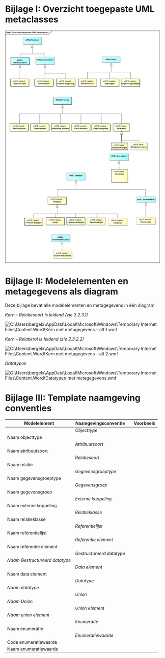 Bijlage I: Overzicht toegepaste UML metaclasses
===============================================

![C:\\Users\\bergelx\\AppData\\Local\\Microsoft\\Windows\\Temporary Internet Files\\Content.Word\\201070420 Overzicht toegepaste UML metaclasses.png](media/2ef8c839d9dbdac594f923dbc66d068b.png)

Bijlage II: Modelelementen en metagegevens als diagram 
=======================================================

Deze bijlage bevat alle modelelementen en metagegevens in één diagram.

*Kern - Relatiesoort is leidend (zie 3.2.3.1)*

![C:\\Users\\bergelx\\AppData\\Local\\Microsoft\\Windows\\Temporary Internet Files\\Content.Word\\Kern met metagegevens - alt 1.wmf](media/d93314fd61584ec59aa8983cb88d2a69.wmf)

*Kern - Relatierol is leidend (zie 2.3.2.2)*

![C:\\Users\\bergelx\\AppData\\Local\\Microsoft\\Windows\\Temporary Internet Files\\Content.Word\\Kern met metagegevens - alt 2.wmf](media/2176b050528f4fadc36e326703735c89.wmf)

*Datatypen*

![C:\\Users\\bergelx\\AppData\\Local\\Microsoft\\Windows\\Temporary Internet Files\\Content.Word\\Datatypen met metagegevens.wmf](media/fe8b4493a75c1afdefafdb03efe573b7.wmf)

Bijlage III: Template naamgeving conventies
===========================================

| **Modelelement**               | **Naamgevingsconventie**  |   | **Voorbeeld** |
|--------------------------------|---------------------------|---|---------------|
|                                | *Objecttype*              |   |               |
| Naam objecttype                |                           |   |               |
|                                | *Attribuutsoort*          |   |               |
| Naam attribuutsoort            |                           |   |               |
|                                | *Relatiesoort*            |   |               |
| Naam relatie                   |                           |   |               |
|                                | *Gegevensgroeptype*       |   |               |
| Naam gegevensgroeptype         |                           |   |               |
|                                | *Gegevensgroep*           |   |               |
| Naam gegevensgroep             |                           |   |               |
|                                | *Externe koppeling*       |   |               |
| Naam externe koppeling         |                           |   |               |
|                                | *Relatieklasse*           |   |               |
| Naam relatieklasse             |                           |   |               |
|                                | *Referentielijst*         |   |               |
| Naam referentielijst           |                           |   |               |
|                                | *Referentie elemen*t      |   |               |
| Naam referentie element        |                           |   |               |
|                                | *Gestructureerd datatype* |   |               |
| *Naam Gestructureerd datatype* |                           |   |               |
|                                | *Data element*            |   |               |
| Naam data element              |                           |   |               |
|                                | *Datatype*                |   |               |
| *Naam datatype*                |                           |   |               |
|                                | *Union*                   |   |               |
| *Naam Union*                   |                           |   |               |
|                                | *Union element*           |   |               |
| *Naam union element*           |                           |   |               |
|                                | *Enumeratie*              |   |               |
| Naam enumeratie                |                           |   |               |
|                                | *Enumeratiewaarde*        |   |               |
| Code enumeratiewaarde          |                           |   |               |
| Naam enumeratiewaarde          |                           |   |               |

